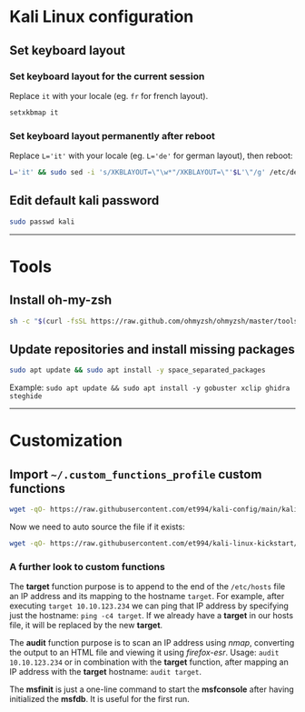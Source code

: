 # Kali Linux configuration

## Set keyboard layout

### Set keyboard layout for the current session
Replace `it` with your locale (eg. `fr` for french layout).
```sh
setxkbmap it
```

### Set keyboard layout permanently after reboot
Replace `L='it'` with your locale (eg. `L='de'` for german layout), then reboot:
```sh
L='it' && sudo sed -i 's/XKBLAYOUT=\"\w*"/XKBLAYOUT=\"'$L'\"/g' /etc/default/keyboard
```

## Edit default kali password
```sh
sudo passwd kali
```

---

# Tools

## Install **oh-my-zsh**
```sh
sh -c "$(curl -fsSL https://raw.github.com/ohmyzsh/ohmyzsh/master/tools/install.sh)"
```

## Update repositories and install missing packages
```sh
sudo apt update && sudo apt install -y space_separated_packages
```
Example:  `sudo apt update && sudo apt install -y gobuster xclip ghidra steghide`

---

# Customization

## Import `~/.custom_functions_profile` custom functions
```sh
wget -qO- https://raw.githubusercontent.com/et994/kali-config/main/kali-custom-profile-functions | sudo tee --append ~/.custom_functions_profile &>/dev/null
```

Now we need to auto source the file if it exists:
```sh
wget -qO- https://raw.githubusercontent.com/et994/kali-linux-kickstart/main/zshrc-custom-functions-profile-auto-source | sudo tee --append ~/.zshrc &>/dev/null
```

### A further look to custom functions

The **target** function purpose is to append to the end of the `/etc/hosts` file an IP address and its mapping to the hostname `target`.
For example, after executing `target 10.10.123.234` we can ping that IP address by specifying just the hostname: `ping -c4 target`.
If we already have a **target** in our hosts file, it will be replaced by the new **target**.

The **audit** function purpose is to scan an IP address using _nmap_, converting the output to an HTML file and viewing it using _firefox-esr_.
Usage: `audit 10.10.123.234` or in combination with the **target** function, after mapping an IP address with the **target** hostname: `audit target`.

The **msfinit** is just a one-line command to start the **msfconsole** after having initialized the **msfdb**. It is useful for the first run.
